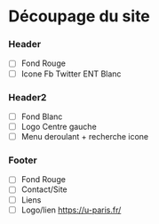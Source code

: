 # Découpage du site
### Header
- [ ] Fond Rouge
- [ ] Icone Fb Twitter ENT Blanc
### Header2
- [ ] Fond Blanc
- [ ] Logo Centre gauche
- [ ] Menu deroulant + recherche icone
### Footer
- [ ] Fond Rouge
- [ ] Contact/Site
- [ ] Liens
- [ ] Logo/lien https://u-paris.fr/
